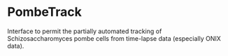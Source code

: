 # PombeTrack
Interface to permit the partially automated tracking of Schizosaccharomyces pombe cells from time-lapse data (especially ONIX data).
